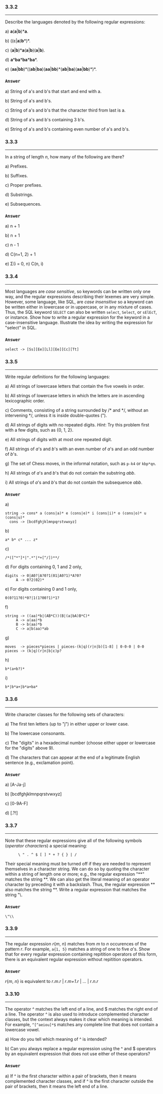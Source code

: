 ### 3.3.2
***
Describe the languages denoted by the following regular expressions:

a) **a**(**a**|**b**)***a**.

b) ((ε|**a**)**b***)*.

c) (**a**|**b**)***a**(**a**|**b**)(**a**|**b**).

d) **a**\***ba**\***ba**\***ba**\*.

e) (**aa**|**bb**)\*((**ab**|**ba**)(**aa**|**bb**)\*(**ab**|**ba**)(**aa**|**bb**)\*)\*.

### `Answer`
a) String of a's and b's that start and end with a.

b) String of a's and b's.

c) String of a's and b's that the character third from last is a.

d) String of a's and b's containing 3 b's.

e) String of a's and b's containing even number of a's and b's.

### 3.3.3
***
In a string of length *n*, how many of the following are there?

a) Prefixes.

b) Suffixes.

c) Proper prefixes.

d) Substrings.

e) Subsequences.

### `Answer`
a) n + 1

b) n + 1

c) n - 1

d) C(n+1, 2) + 1

e) Σ(i = 0, n) C(n, i)

### 3.3.4
***
Most languages are *case sensitive*, so keywords can be written only one way, and the regular expressions describing their lexemes are very simple. However, some language, like SQL, are *case insensitive* so a keyword can be written either in lowercase or in uppercase, or in any mixture of cases. Thus, the SQL keyword ```SELECT``` can also be written ```select```, ```Select```, or ```sElEcT```, or instance. Show how to write a regular expression for the keyword in a case-insensitive language. Illustrate the idea by writing the expression for "select" in SQL.

### `Answer`
```
select -> [Ss][Ee][Ll][Ee][Cc][Tt]
```

### 3.3.5
***
Write regular definitions for the following languages:

a) All strings of lowercase letters that contain the five vowels in order.

b) All strings of lowercase letters in which the letters are in ascending lexicographic order.

c) Comments, consisting of a string surrounded by /* and */, without an intervening */, unless it is inside double-quotes (").

d) All strings of digits with no repeated digits. *Hint*: Try this problem first with a few digits, such as {0, 1, 2}.

e) All strings of digits with at most one repeated digit.

f) All strings of *a*'s and *b*'s with an even number of *a*'s and an odd number of *b*'s.

g) The set of Chess moves, in the informal notation, such as ```p-k4``` or ```kbp*qn```.

h) All strings of *a*'s and *b*'s that do not contain the substring *abb*.

i) All strings of *a*'s and *b*'s that do not contain the subsequence *abb*.

### `Answer`
a)
```
string -> cons* a (cons|a)* e (cons|e)* i (cons|i)* o (cons|o)* u (cons|u)*
  cons -> [bcdfghjklmnpqrstvwxyz]
```
b)
```
a* b* c* ... z*
```
c)
```
/*([^*"]*|".*"|*+[^/])**/
```
d) For digits containing 0, 1 and 2 only,
```
digits -> 0|A0?|A?0?1(01|A0?1)*A?0?
     A -> 0?2(02)*
```
e) For digits containing 0 and 1 only,
```
0(0?11?0)*0?|1(1?00?1)*1?
```
f)
```
string -> ((aa)*b|(AB*C))(B|(a|bA)B*C)*
     A -> a(aa)*b
     B -> b(aa)*b
     C -> a|b(aa)*ab
```
g)
```
moves  -> pieces*pieces | pieces-(k|q)(r|n|b)[1-8] | 0-0-0 | 0-0
pieces -> (k|q)(r|n|b|ε)p?
```
h)
```
b*(a+b?)*
```
i)
```
b*|b*a+|b*a+ba*
```


### 3.3.6
***
Write character classes for the following sets of characters:

a) The first ten letters (up to "j") in either upper or lower case.

b) The lowercase consonants.

c) The "digits" in a hexadecimal number (choose either upper or lowercase for the "digits" above 9).

d) The characters that can appear at the end of a legitimate English sentence (e.g., exclamation point).

### `Answer`
a) [A-Ja-j]

b) [bcdfghjklmnpqrstvwxyz]

c) [0-9A-F]

d) [.?!]

### 3.3.7
***
Note that these regular expressions give all of the following symbols (*operator characters*) a special meaning:
```
      \ " . ^ $ [ ] * + ? { } | /
```
Their special meaning must be turned off if they are needed to represent themselves in a character string. We can do so by quoting the character within a string of length one or more; e.g., the regular expression "**" matches the string **. We can also get the literal meaning of an operator character by preceding it with a backslash. Thus, the regular expression \*\* also matches the string **. Write a regular expression that matches the string "\\.

### `Answer`
```
\"\\
```

### 3.3.9
***
The regular expression *r*{*m*, *n*} matches from *m* to *n* occurences of the pattern *r*. For example, ```a{1, 5}``` matches a string of one to five *a*'s. Show that for every regular expression containing repitition operators of this form, there is an equivalent regular expression without repitition operators.

### `Answer`
*r*{*m*, *n*} is equivalent to *r*.*m*.*r* | *r*.*m+1*.*r* | ... | *r*.*n*.*r*

### 3.3.10
***
The operator ^ matches the left end of a line, and $ matches the right end of a line. The operator ^ is also used to introduce complemented character classes, but the context always makes it clear which meaning is intended. For example, ```^[^aeiou]*$``` matches any complete line that does not contain a lowercase vowel.

a) How do you tell which meaning of ^ is intended?

b) Can you always replace a regular expression using the ^ and $ operators by an equivalent expression that does not use either of these operators?

### `Answer`
a) If ^ is the first character within a pair of brackets, then it means complemented character classes, and if ^ is the first character outside the pair of brackets, then it means the left end of a line.

